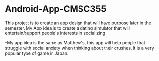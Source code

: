 # Android-App-CMSC355
This project is to create an app design that will have purpose later in the semester.
My App idea is to create a dating simulator that will entertain/support people's interests in socializing

-My app idea is the same as Matthew's, this app will help people that struggle with social anxiety when thinking about their crushes. 
It is a very popular type of game in Japan.